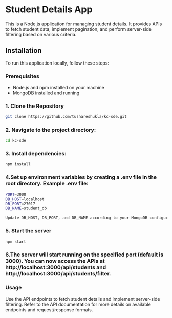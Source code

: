 # Student Details App

This is a Node.js application for managing student details. It provides APIs to fetch student data, implement pagination, and perform server-side filtering based on various criteria.

## Installation

To run this application locally, follow these steps:

### Prerequisites

- Node.js and npm installed on your machine
- MongoDB installed and running

### 1. Clone the Repository

```bash
git clone https://github.com/tushareshukla/kc-sde.git
```

### 2. Navigate to the project directory:
```bash
cd kc-sde
```

### 3. Install dependencies:
```bash
npm install

```

### 4.Set up environment variables by creating a .env file in the root directory. Example .env file:
```bash
PORT=3000
DB_HOST=localhost
DB_PORT=27017
DB_NAME=student_db

Update DB_HOST, DB_PORT, and DB_NAME according to your MongoDB configuration.
```

### 5. Start the server
```bash
npm start

```

### 6.The server will start running on the specified port (default is 3000). You can now access the APIs at http://localhost:3000/api/students and http://localhost:3000/api/students/filter.

### Usage
Use the API endpoints to fetch student details and implement server-side filtering.
Refer to the API documentation for more details on available endpoints and request/response formats.
